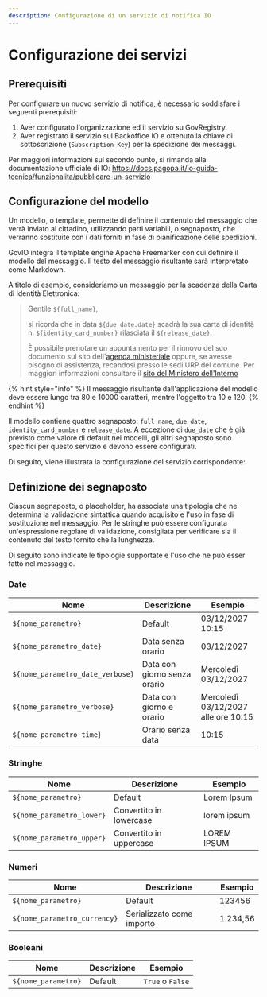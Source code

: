 ```yaml
---
description: Configurazione di un servizio di notifica IO
---
```


# Configurazione dei servizi

## Prerequisiti

Per configurare un nuovo servizio di notifica, è necessario soddisfare i seguenti prerequisiti:

1. Aver configurato l'organizzazione ed il servizio su GovRegistry.
2. Aver registrato il servizio sul Backoffice IO e ottenuto la chiave di sottoscrizione (`Subscription Key`) per la spedizione dei messaggi.

Per maggiori informazioni sul secondo punto, si rimanda alla documentazione ufficiale di IO: https://docs.pagopa.it/io-guida-tecnica/funzionalita/pubblicare-un-servizio

## Configurazione del modello

Un modello, o template, permette di definire il contenuto del messaggio che verrà inviato al cittadino, utilizzando parti variabili, o segnaposto, che verranno sostituite con i dati forniti in fase di pianificazione delle spedizioni.

GovIO integra il template engine Apache Freemarker con cui definire il modello del messaggio. Il testo del messaggio risultante sarà interpretato come Markdown.

A titolo di esempio, consideriamo un messaggio per la scadenza della Carta di Identità Elettronica:

> Gentile `${full_name}`,
>
> si ricorda che in data `${due_date.date}` scadrà la sua carta di identità n. `${identity_card_number}` rilasciata il `${release_date}`.
>
> È possibile prenotare un appuntamento per il rinnovo del suo documento sul sito dell'[agenda ministeriale](https://www.prenotazionicie.interno.gov.it/cittadino/n/sc/wizardAppuntamentoCittadino/sceltaComune) oppure, se avesse bisogno di assistenza, recandosi presso le sedi URP del comune. Per maggiori informazioni consultare il [sito del Ministero dell'Interno](https://www.cartaidentita.interno.gov.it/cittadini/rilascio-e-rinnovo-in-italia/)

{% hint style="info" %}
Il messaggio risultante dall'applicazione del modello deve essere lungo tra 80 e 10000 caratteri, mentre l'oggetto tra 10 e 120.
{% endhint %}

Il modello contiene quattro segnaposto: `full_name`, `due_date`, `identity_card_number` e `release_date`. A eccezione di `due_date` che è già previsto come valore di default nei modelli, gli altri segnaposto sono specifici per questo servizio e devono essere configurati.

Di seguito, viene illustrata la configurazione del servizio corrispondente:

## Definizione dei segnaposto

Ciascun segnaposto, o placeholder, ha associata una tipologia che ne determina la validazione sintattica quando acquisito e l'uso in fase di sostituzione nel messaggio. Per le stringhe può essere configurata un'espressione regolare di validazione, consigliata per verificare sia il contenuto del testo fornito che la lunghezza.

Di seguito sono indicate le tipologie supportate e l'uso che ne può esser fatto nel messaggio.

### Date

| Nome                             | Descrizione                  | Esempio                             |
| -------------------------------- | ---------------------------- | ----------------------------------- |
| `${nome_parametro}`              | Default                      | 03/12/2027 10:15                    |
| `${nome_parametro_date}`         | Data senza orario            | 03/12/2027                          |
| `${nome_parametro_date_verbose}` | Data con giorno senza orario | Mercoledì 03/12/2027                |
| `${nome_parametro_verbose}`      | Data con giorno e orario     | Mercoledì 03/12/2027 alle ore 10:15 |
| `${nome_parametro_time}`         | Orario senza data            | 10:15                               |

### Stringhe

| Nome                      | Descrizione             | Esempio     |
| ------------------------- | ----------------------- | ----------- |
| `${nome_parametro}`       | Default                 | Lorem Ipsum |
| `${nome_parametro_lower}` | Convertito in lowercase | lorem ipsum |
| `${nome_parametro_upper}` | Convertito in uppercase | LOREM IPSUM |

### Numeri

| Nome                         | Descrizione               | Esempio  |
| ---------------------------- | ------------------------- | -------- |
| `${nome_parametro}`          | Default                   | 123456   |
| `${nome_parametro_currency}` | Serializzato come importo | 1.234,56 |

### Booleani

| Nome                | Descrizione | Esempio          |
| ------------------- | ----------- | ---------------- |
| `${nome_parametro}` | Default     | `True` o `False` |
